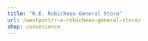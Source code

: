 ```yaml
---
title: "R.E. Robicheau General Store"
url: /westport/r-e-robicheau-general-store/
shop: convenience
---
```


